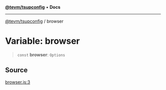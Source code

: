 [**@tevm/tsupconfig**](../README.md) • **Docs**

***

[@tevm/tsupconfig](../globals.md) / browser

# Variable: browser

> `const` **browser**: `Options`

## Source

[browser.js:3](https://github.com/evmts/tevm-monorepo/blob/main/configs/tsupconfig/src/browser.js#L3)
